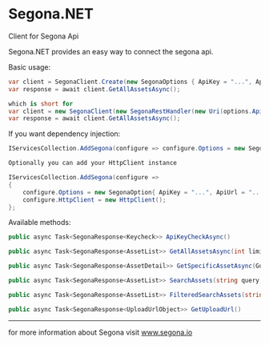 # Segona.NET
Client for Segona Api


Segona.NET provides an easy way to connect the segona api.


Basic usage:
```C#
var client = SegonaClient.Create(new SegonaOptions { ApiKey = "...", ApiUrl = "..." });
var response = await client.GetAllAssetsAsync();

which is short for
var client = new SegonaClient(new SegonaRestHandler(new Uri(options.ApiUrl)), options.ApiKey)';
var response = await client.GetAllAssetsAsync();
```

If you want dependency injection:
```C#
IServicesCollection.AddSegona(configure => configure.Options = new SegonaOption{ ApiKey = "...", ApiUrl = "..." });

Optionally you can add your HttpClient instance

IServicesCollection.AddSegona(configure => 
{
    configure.Options = new SegonaOption{ ApiKey = "...", ApiUrl = "..." });
    configure.HttpClient = new HttpClient();
};
```

Available methods:
```C#
public async Task<SegonaResponse<Keycheck>> ApiKeyCheckAsync()

public async Task<SegonaResponse<AssetList>> GetAllAssetsAsync(int limit = 50, int? startFromId = null)

public async Task<SegonaResponse<AssetDetail>> GetSpecificAssetAsync(Guid id)

public async Task<SegonaResponse<AssetList>> SearchAssets(string query, int limit = 50)

public async Task<SegonaResponse<AssetList>> FilteredSearchAssets(string query, int limit = 50, string extraQuery = null, string color = null)

public async Task<SegonaResponse<UploadUrlObject>> GetUploadUrl()
```
------------------------------------------------
for more information about Segona visit www.segona.io
